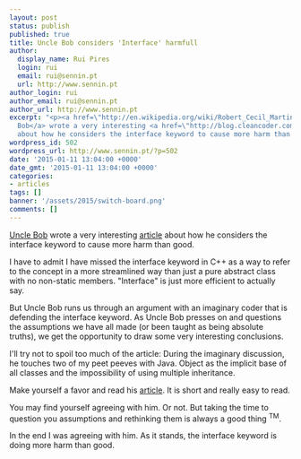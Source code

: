 ```yaml
---
layout: post
status: publish
published: true
title: Uncle Bob considers 'Interface' harmfull
author:
  display_name: Rui Pires
  login: rui
  email: rui@sennin.pt
  url: http://www.sennin.pt
author_login: rui
author_email: rui@sennin.pt
author_url: http://www.sennin.pt
excerpt: "<p><a href=\"http://en.wikipedia.org/wiki/Robert_Cecil_Martin\">Uncle
  Bob</a> wrote a very interesting <a href=\"http://blog.cleancoder.com/uncle-bob/2015/01/08/InterfaceConsideredHarmful.html\">article</a>
  about how he considers the interface keyword to cause more harm than good.</p>"
wordpress_id: 502
wordpress_url: http://www.sennin.pt/?p=502
date: '2015-01-11 13:04:00 +0000'
date_gmt: '2015-01-11 13:04:00 +0000'
categories:
- articles
tags: []
banner: '/assets/2015/switch-board.png'
comments: []
---
```

<p><a href="http://en.wikipedia.org/wiki/Robert_Cecil_Martin">Uncle Bob</a> wrote a very interesting <a href="http://blog.cleancoder.com/uncle-bob/2015/01/08/InterfaceConsideredHarmful.html">article</a> about how he considers the interface keyword to cause more harm than good.</p>
<p><a id="more"></a><a id="more-502"></a>I have to admit I have missed&nbsp;the interface keyword&nbsp;in C++ as a way to refer to the concept in a more streamlined way than just a pure abstract class with no non-static members. "Interface" is just more efficient to actually say.</p>
<p>But Uncle Bob runs us through an argument with an imaginary coder that is defending the interface keyword. As Uncle Bob presses on and questions the assumptions we have all made (or been taught&nbsp;as being absolute truths), we get the opportunity to draw some very interesting conclusions.</p>
<p>I'll try not to spoil too much of the article: During the imaginary discussion, he touches two of my peet peeves with Java. Object as the implicit base of all classes and the impossibility of using multiple inheritance.</p>
<p>Make yourself a favor and read his <a href="http://blog.cleancoder.com/uncle-bob/2015/01/08/InterfaceConsideredHarmful.html">article</a>. It is short and really easy to read.</p>
<p>You may find yourself agreeing with him. Or not. But taking the time to question you assumptions and rethinking them is always a good thing <sup>TM</sup>.</p>
<p>In the end I was agreeing with him. As it stands, the interface keyword is doing more harm than good.</p>
